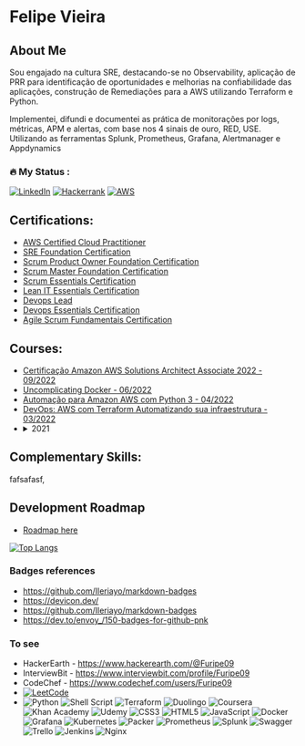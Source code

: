 <!---
Furipe09/Furipe09 is a ✨ special ✨ repository because its `README.md` (this file) appears on your GitHub profile.
You can click the Preview link to take a look at your changes.
--->

# Felipe Vieira

## About Me
Sou engajado na cultura SRE, destacando-se no Observability, aplicação de PRR para identificação de oportunidades e melhorias na confiabilidade das aplicações, 
construção de Remediações para a AWS utilizando Terraform e Python.

Implementei, difundi e documentei as prática de monitorações por logs, métricas, APM e alertas, com base nos 4 sinais de ouro, RED, USE. 
Utilizando as ferramentas Splunk, Prometheus, Grafana, Alertmanager e Appdynamics
 
 ### :fire: My Status :
[![LinkedIn](https://img.shields.io/badge/linkedin-%230077B5.svg?style=for-the-badge&logo=linkedin&logoColor=white)](https://www.linkedin.com/in/felipe-alexandre-vieira/) 
[![Hackerrank](https://img.shields.io/badge/-Hackerrank-2EC866?style=for-the-badge&logo=HackerRank&logoColor=white)](https://www.hackerrank.com/Furipe09) 
[![AWS](https://img.shields.io/badge/AWS-%23FF9900.svg?style=for-the-badge&logo=amazon-aws&logoColor=white)](https://www.credly.com/badges/daf38308-e6d6-4d37-931d-fffb2df32db7/linked_in)

## Certifications:
 - [AWS Certified Cloud Practitioner](https://www.credly.com/badges/daf38308-e6d6-4d37-931d-fffb2df32db7/linked_in)
 - [SRE Foundation Certification](https://www.linkedin.com/feed/update/urn:li:activity:6902217279426441216/?updateEntityUrn=urn%3Ali%3Afs_feedUpdate%3A%28V2%2Curn%3Ali%3Aactivity%3A6902217279426441216%29)
 - [Scrum Product Owner Foundation Certification](https://images.credential.net/embed/9jvqdzui.png)
 - [Scrum Master Foundation Certification](https://images.credential.net/embed/kw4jm0wb.png)
 - [Scrum Essentials Certification](https://images.credential.net/embed/n4ngnfxa.png)
 - [Lean IT Essentials Certification](https://images.credential.net/embed/dlyodgeb.png)
 - [Devops Lead](https://images.credential.net/embed/q8ly8u7c.png)
 - [Devops Essentials Certification](https://images.credential.net/embed/auz5wpjx.png)
 - [Agile Scrum Fundamentais Certification](https://images.credential.net/embed/vs9glu7c.png)

## Courses:
- [Certificação Amazon AWS Solutions Architect Associate 2022 - 09/2022](https://itau.udemy.com/certificate/UC-d10240ae-9920-47f3-ae3c-cb1abc025969/)
- [Uncomplicating Docker - 06/2022](https://www.credential.net/fcd00b28-a332-4ed1-86e5-09bbd0c7190d#gs.lao431)
- [Automação para Amazon AWS com Python 3 - 04/2022](https://itau.udemy.com/certificate/UC-bf4c22fc-d5e0-4df8-8b61-5359f336bf9d/)
- [DevOps: AWS com Terraform Automatizando sua infraestrutura - 03/2022](https://www.udemy.com/certificate/UC-1ba94807-35cf-44b7-8b43-e79341788915/)
- <details><summary>2021</summary>
  <p>
  - [AMAZON CLOUDWATCH: VISIBILIDADE COMPLETA DAS APLICAÇÕES E SERVIÇOS NA NUVEM - 06/2021](https://cursos.alura.com.br/certificate/5cf11198-9bce-43da-a3d3-a1eaa50dffa4)
  - [AWS Well-Architectd Framework - 06/2021](https://webfor.com.br/certificates/certificado-aws-well-architected-framework/?course_id=3723&cert-nonce=5253ef7fac)
  - [AWS para Iniciantes 2022 - Aprenda e Domine a nuvem Amazon - 05/2021](https://itau.udemy.com/certificate/UC-5e71e360-5601-4551-a55e-8091c61b1c06/)
  - [Git Completo: Do Básico ao Avançado - 05/2021](https://itau.udemy.com/certificate/UC-e67f9e0e-5c29-4559-81d3-4110a38e7614/)
  - [Entendendo e documentando REST / RESTful APIs - 04/2021](https://itau.udemy.com/certificate/UC-02a2c209-1680-498e-926b-805fe31b1928/)
  - [Site Reliability Engineering: Measuring and Managing Reliability - 01/2021](https://www.coursera.org/account/accomplishments/verify/V26TZB5GYYGF)
  - [Monitoramento de aplicações com Prometheus e Grafana - 08/2020](https://www.udemy.com/certificate/UC-e9de6b66-3a8d-4673-8e36-c0a6136e14c3/)
   </p>
 </details>

## Complementary Skills:
fafsafasf,

## Development Roadmap
- [Roadmap here](https://github.com/Furipe09/Development_Roadmap#readme)

[![Top Langs](https://github-readme-stats.vercel.app/api/top-langs/?username=Furipe09&layout=compact&theme=vision-friendly-dark)](https://github.com/anuraghazra/github-readme-stats)

### **Badges references**
  - https://github.com/Ileriayo/markdown-badges
  - https://devicon.dev/
  - https://github.com/Ileriayo/markdown-badges
  - https://dev.to/envoy_/150-badges-for-github-pnk

### **To see**
  - HackerEarth - https://www.hackerearth.com/@Furipe09
  - InterviewBit - https://www.interviewbit.com/profile/Furipe09
  - CodeChef - https://www.codechef.com/users/Furipe09
  - [![LeetCode](https://img.shields.io/badge/LeetCode-000000?style=for-the-badge&logo=LeetCode&logoColor=#d16c06)](https://leetcode.com/Furipe09/)
  - ![Python](https://img.shields.io/badge/python-3670A0?style=for-the-badge&logo=python&logoColor=ffdd54) ![Shell Script](https://img.shields.io/badge/shell_script-%23121011.svg?style=for-the-badge&logo=gnu-bash&logoColor=white)
![Terraform](https://img.shields.io/badge/terraform-%235835CC.svg?style=for-the-badge&logo=terraform&logoColor=white) 
![Duolingo](https://img.shields.io/badge/Duolingo-%234DC730.svg?style=for-the-badge&logo=Duolingo&logoColor=white)
![Coursera](https://img.shields.io/badge/Coursera-%230056D2.svg?style=for-the-badge&logo=Coursera&logoColor=white)
![Khan Academy](https://img.shields.io/badge/KhanAcademy-%2314BF96.svg?style=for-the-badge&logo=KhanAcademy&logoColor=white)
![Udemy](https://img.shields.io/badge/Udemy-A435F0?style=for-the-badge&logo=Udemy&logoColor=white)
![CSS3](https://img.shields.io/badge/css3-%231572B6.svg?style=for-the-badge&logo=css3&logoColor=white)
![HTML5](https://img.shields.io/badge/html5-%23E34F26.svg?style=for-the-badge&logo=html5&logoColor=white)
![JavaScript](https://img.shields.io/badge/javascript-%23323330.svg?style=for-the-badge&logo=javascript&logoColor=%23F7DF1E)
![Docker](https://img.shields.io/badge/docker-%230db7ed.svg?style=for-the-badge&logo=docker&logoColor=white)
![Grafana](https://img.shields.io/badge/grafana-%23F46800.svg?style=for-the-badge&logo=grafana&logoColor=white)
![Kubernetes](https://img.shields.io/badge/kubernetes-%23326ce5.svg?style=for-the-badge&logo=kubernetes&logoColor=white)
![Packer](https://img.shields.io/badge/packer-%23E7EEF0.svg?style=for-the-badge&logo=packer&logoColor=%2302A8EF)
![Prometheus](https://img.shields.io/badge/Prometheus-E6522C?style=for-the-badge&logo=Prometheus&logoColor=white)
![Splunk](https://img.shields.io/badge/splunk-%23000000.svg?style=for-the-badge&logo=splunk&logoColor=white)
![Swagger](https://img.shields.io/badge/-Swagger-%23Clojure?style=for-the-badge&logo=swagger&logoColor=white)
![Trello](https://img.shields.io/badge/Trello-%23026AA7.svg?style=for-the-badge&logo=Trello&logoColor=white)
![Jenkins](https://img.shields.io/badge/jenkins-%232C5263.svg?style=for-the-badge&logo=jenkins&logoColor=white)
![Nginx](https://img.shields.io/badge/nginx-%23009639.svg?style=for-the-badge&logo=nginx&logoColor=white)
